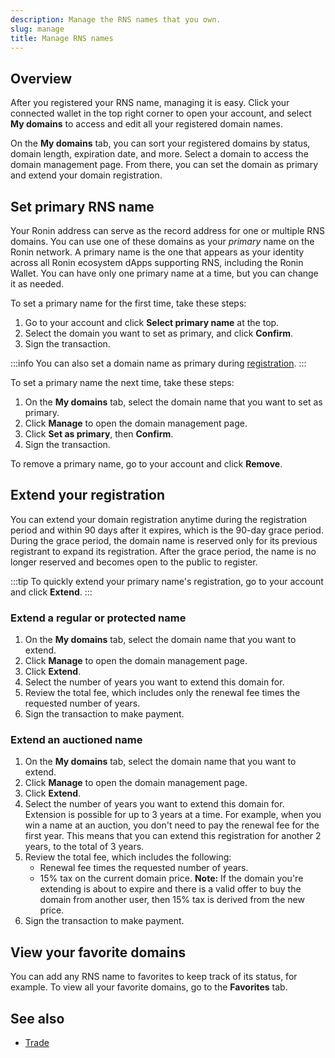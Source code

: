 ```yaml
---
description: Manage the RNS names that you own.
slug: manage
title: Manage RNS names
---
```


## Overview

After you registered your RNS name, managing it is easy. Click your connected wallet in the top right corner to open your account, and select **My domains** to access and edit all your registered domain names.

On the **My domains** tab, you can sort your registered domains by status, domain length, expiration date, and more. Select a domain to access the domain management page. From there, you can set the domain as primary and extend your domain registration.

## Set primary RNS name

Your Ronin address can serve as the record address for one or multiple RNS domains. You can use one of these domains as your *primary* name on the Ronin network. A primary name is the one that appears as your identity across all Ronin ecosystem dApps supporting RNS, including the Ronin Wallet. You can have only one primary name at a time, but you can change it as needed.

To set a primary name for the first time, take these steps:

1. Go to your account and click **Select primary name** at the top.
2. Select the domain you want to set as primary, and click **Confirm**.
3. Sign the transaction.

:::info
You can also set a domain name as primary during [registration](./guides/register/regular.md).
:::

To set a primary name the next time, take these steps:

1. On the **My domains** tab, select the domain name that you want to set as primary.
2. Click **Manage** to open the domain management page.
3. Click **Set as primary**, then **Confirm**.
4. Sign the transaction.

To remove a primary name, go to your account and click **Remove**.

## Extend your registration

You can extend your domain registration anytime during the registration period and within 90 days after it expires, which is the 90-day grace period. During the grace period, the domain name is reserved only for its previous registrant to expand its registration. After the grace period, the name is no longer reserved and becomes open to the public to register.

:::tip
To quickly extend your primary name's registration, go to your account and click **Extend**.
:::

### Extend a regular or protected name

1. On the **My domains** tab, select the domain name that you want to extend.
2. Click **Manage** to open the domain management page.
3. Click **Extend**.
4. Select the number of years you want to extend this domain for.
5. Review the total fee, which includes only the renewal fee times the requested number of years.
6. Sign the transaction to make payment.

### Extend an auctioned name

1. On the **My domains** tab, select the domain name that you want to extend.
2. Click **Manage** to open the domain management page.
3. Click **Extend**.
4. Select the number of years you want to extend this domain for. Extension is possible for up to 3 years at a time. For example, when you win a name at an auction, you don't need to pay the renewal fee for the first year. This means that you can extend this registration for another 2 years, to the total of 3 years.
5. Review the total fee, which includes the following:
   * Renewal fee times the requested number of years.
   * 15% tax on the current domain price. **Note:** If the domain you're extending is about to expire and there is a valid offer to buy the domain from another user, then 15% tax is derived from the new price.
6. Sign the transaction to make payment.

## View your favorite domains

You can add any RNS name to favorites to keep track of its status, for example. To view all your favorite domains, go to the **Favorites** tab.

## See also

* [Trade](./trade.md)
